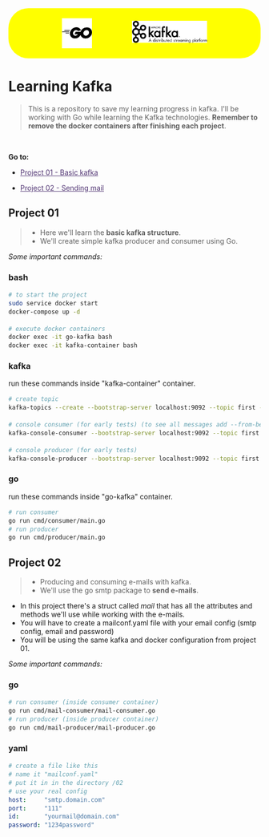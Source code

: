 <style>
.logos {
background-color: yellow;
list-style-type: none;
text-align: center;
margin: 0;
padding: 0;
border-radius: 40px;
}
.logos li {
display: inline-block;
font-size: 20px;
padding: 20px;
}
#kafka {
width:150px;
}
#go {
width:60px;
vertical-align:-45%
}
</style>
<ul class="logos">
    <li><img src="/assets/go.png" alt="go" id="go">
    <li>
    <li><img src="/assets/kafka.png" alt="kafka" id="kafka">
</ul>

# Learning Kafka

>This is a repository to save my learning progress in kafka. I'll be working with Go while learning the Kafka technologies. **Remember to remove the docker containers after finishing each project**.

<br>

**Go to:**
 * <a href="#p01" style="color:#523674">Project 01 - Basic kafka</a>

 * <a href="#p02" style="color:#523674">Project 02 - Sending mail</a>

<h2 id="p01">Project 01</h2>

>* Here we'll learn the **basic kafka structure**.
>* We'll create simple kafka producer and consumer using Go.

*Some important commands:*

### bash

```bash
# to start the project
sudo service docker start
docker-compose up -d

# execute docker containers
docker exec -it go-kafka bash
docker exec -it kafka-container bash
```

### kafka

run these commands inside "kafka-container" container.

```bash
# create topic
kafka-topics --create --bootstrap-server localhost:9092 --topic first --partitions 3

# console consumer (for early tests) (to see all messages add --from-beginning)
kafka-console-consumer --bootstrap-server localhost:9092 --topic first --group --first-consumers

# console producer (for early tests)
kafka-console-producer --bootstrap-server localhost:9092 --topic first
```

### go

run these commands inside "go-kafka" container.

```bash
# run consumer
go run cmd/consumer/main.go
# run producer
go run cmd/producer/main.go
```

<h2 id="p02">Project 02</h2>

>* Producing and consuming e-mails with kafka.
>* We'll use the go smtp package to **send e-mails**.

* In this project there's a struct called *mail* that has all the attributes and methods we'll use while working with the e-mails.
* You will have to create a mailconf.yaml file with your email config (smtp config, email and password)
* You will be using the same kafka and docker configuration from project 01.

*Some important commands:*

### go

```bash
# run consumer (inside consumer container)
go run cmd/mail-consumer/mail-consumer.go
# run producer (inside producer container)
go run cmd/mail-producer/mail-producer.go
```

### yaml

```yaml
# create a file like this
# name it "mailconf.yaml"
# put it in in the directory /02
# use your real config
host:     "smtp.domain.com"
port:     "111"
id:       "yourmail@domain.com"
password: "1234password"
```
